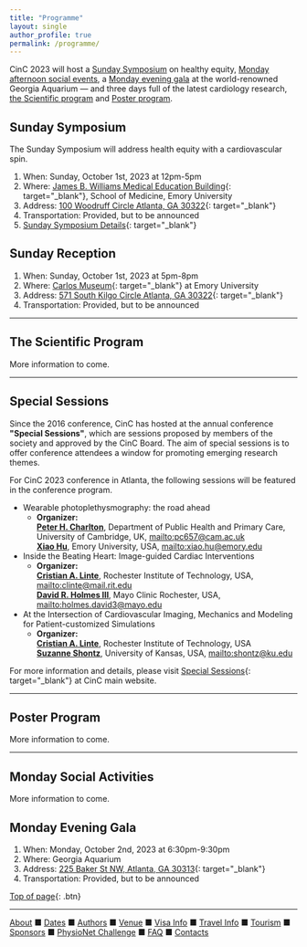 ```yaml
---
title: "Programme"
layout: single
author_profile: true
permalink: /programme/
---
```

<a name="top"></a>

CinC 2023 will host a [Sunday Symposium](../programme/#sunday) on healthy equity, [Monday afternoon social events](../programme/#social), a [Monday evening gala](../programme/#gala) at the world-renowned Georgia Aquarium — and three days full of the latest cardiology research, [the Scientific program](../programme/#scientific) and [Poster program](../programme/#poster).

## <a name="sunday"></a>Sunday Symposium

The Sunday Symposium will address health equity with a cardiovascular spin.

1. When: Sunday, October 1st, 2023 at 12pm-5pm
2. Where: [James B. Williams Medical Education Building](https://www.med.emory.edu/about/location/directions/index.html){: target="_blank"}, School of Medicine, Emory University
3. Address: [100 Woodruff Circle Atlanta, GA 30322](https://goo.gl/maps/s3ojFmzesXYqnWjG7){: target="_blank"}
4. Transportation: Provided, but to be announced
5. [Sunday Symposium Details](https://cinc2023.github.io/assets/img/sunday_symposium.pdf){: target="_blank"}

## Sunday Reception

1. When: Sunday, October 1st, 2023 at 5pm-8pm
2. Where: [Carlos Museum](https://carlos.emory.edu/){: target="_blank"} at Emory University
3. Address: [571 South Kilgo Circle Atlanta, GA 30322](https://goo.gl/maps/199kRV6W3es9JHre7){: target="_blank"}
4. Transportation: Provided, but to be announced

---

## <a name="scientific"></a>The Scientific Program

More information to come.

---

## <a name="special"></a>Special Sessions
Since the 2016 conference, CinC has hosted at the annual conference **"Special Sessions"**, which are sessions proposed by members of the society and approved by the CinC Board. The aim of special sessions is to offer conference attendees a window for promoting emerging research themes.

For CinC 2023 conference in Atlanta, the following sessions will be featured in the conference program.
* Wearable photoplethysmography: the road ahead
  * **Organizer:**\
    <u><strong>Peter H. Charlton</strong></u>, Department of Public Health and Primary Care, University of Cambridge, UK, <mailto:pc657@cam.ac.uk>\
    <u><strong>Xiao Hu</strong></u>, Emory University, USA, <mailto:xiao.hu@emory.edu>
* Inside the Beating Heart: Image-guided Cardiac Interventions
  * **Organizer:**\
    <u><strong>Cristian A. Linte</strong></u>, Rochester Institute of Technology, USA, <mailto:clinte@mail.rit.edu>\
    <u><strong>David R. Holmes III</strong></u>, Mayo Clinic Rochester, USA, <mailto:holmes.david3@mayo.edu>
* At the Intersection of Cardiovascular Imaging, Mechanics and Modeling for Patient-customized Simulations
  * **Organizer:**\
    <u><strong>Cristian A. Linte</strong></u>, Rochester Institute of Technology, USA\
    <u><strong>Suzanne Shontz</strong></u>, University of Kansas, USA, <mailto:shontz@ku.edu>

For more information and details, please visit [Special Sessions](https://cinc.org/special-sessions-2/){: target="_blank"} at CinC main website.

---

## <a name="poster"></a>Poster Program
More information to come.

---

## <a name="social"></a>Monday Social Activities

More information to come.

## <a name="gala"></a>Monday Evening Gala

1. When: Monday, October 2nd, 2023 at 6:30pm-9:30pm
2. Where: Georgia Aquarium
3. Address: [225 Baker St NW, Atlanta, GA 30313](https://goo.gl/maps/WfdYNNkQCZUf5pgU6){: target="_blank"}
4. Transportation: Provided, but to be announced

[Top of page](#top){: .btn}

---

[About](../about/) &#9632; [Dates](../dates/) &#9632; [Authors](../authors) &#9632; [Venue](../venue/) &#9632; [Visa Info](../visa) &#9632; [Travel Info](../travel) &#9632; [Tourism](../tourism/) &#9632; [Sponsors](../sponsors/) &#9632; [PhysioNet Challenge](../challenge/) &#9632; [FAQ](../faq/) &#9632; [Contacts](../contact/)
